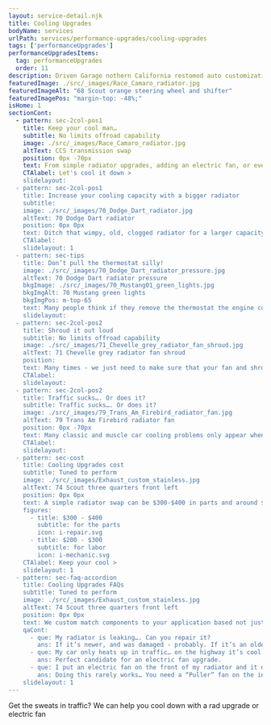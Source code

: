 ```yaml
---
layout: service-detail.njk
title: Cooling Upgrades
bodyName: services
urlPath: services/performance-upgrades/cooling-upgrades
tags: ['performanceUpgrades']
performanceUpgradesItems:
  tag: performanceUpgrades
  order: 11
description: Driven Garage nothern California restomod auto customization and repair shop
featuredImage: ./src/_images/Race_Camaro_radiator.jpg
featuredImageAlt: "68 Scout orange steering wheel and shifter"
featuredImagePos: "margin-top: -48%;"
isHome: 1
sectionCont:
  - pattern: sec-2col-pos1
    title: Keep your cool man…
    subtitle: No limits offroad capability
    image: ./src/_images/Race_Camaro_radiator.jpg
    altText: CCS transmission swap
    position: 0px -70px
    text: From simple radiator upgrades, adding an electric fan, or even attacking the source with an oil or trans cooler we can help keep you from sweating bullets while sitting in traffic on a hot summer day. We start with the basics - making sure the thermostat is working, timing is right and the car is not running lean - then offer the best upgrade for your ride.
    CTAlabel: Let's cool it down >
    slidelayout:
  - pattern: sec-2col-pos1
    title: Increase your cooling capacity with a bigger radiator
    subtitle: 
    image: ./src/_images/70_Dodge_Dart_radiator.jpg
    altText: 70 Dodge Dart radiator
    position: 0px 0px
    text: Ditch that wimpy, old, clogged radiator for a larger capacity aluminum radiator to help keep your engine cool while waiting to get into the car show. We use quality parts from known suppliers and can handle having custom radiators made to handle any cooling need. 
    CTAlabel: 
    slidelayout: 1
  - pattern: sec-tips
    title: Don’t pull the thermostat silly!
    image: ./src/_images/70_Dodge_Dart_radiator_pressure.jpg
    altText: 70 Dodge Dart radiator pressure
    bkgImage: ./src/_images/70_Mustang01_green_lights.jpg
    bkgImgAlt: 70 Mustang green lights
    bkgImgPos: m-top-65
    text: Many people think if they remove the thermostat the engine coolant will circulate faster, and the engine will run cooler. It’s exactly the opposite in most cases. The thermostat modulates the coolant temps, and slows the flow down so that the radiator has time to cool the liquid as it passes by the fins.
    slidelayout:
  - pattern: sec-2col-pos2
    title: Shroud it out loud
    subtitle: No limits offroad capability
    image: ./src/_images/71_Chevelle_grey_radiator_fan_shroud.jpg
    altText: 71 Chevelle grey radiator fan shroud
    position: 
    text: Many times - we just need to make sure that your fan and shroud are working right. The fan shroud needs to be on to direct the air - and the fan needs to be within the shroud to function right. We have even seen electric fans wired wrong - so they don’t work right. Sometimes it can be the simple thing.
    CTAlabel:
    slidelayout:
  - pattern: sec-2col-pos2
    title: Traffic sucks…. Or does it?
    subtitle: Traffic sucks…. Or does it?
    image: ./src/_images/79_Trans_Am_Firebird_radiator_fan.jpg
    altText: 79 Trans Am Firebird radiator fan
    position: 0px -70px
    text: Many classic and muscle car cooling problems only appear when stuck in traffic. It’s the worst… in line to get into the car show for 30 min and your ride overheats. The problem is that in traffic, there is little air moving by the radiator to cool the engine coolant down. Adding an electric fan with a proper controller / shroud usually kills this issue 110%.
    CTAlabel:
    slidelayout:  
  - pattern: sec-cost
    title: Cooling Upgrades cost
    subtitle: Tuned to perform
    image: ./src/_images/Exhaust_custom_stainless.jpg
    altText: 74 Scout three quarters front left
    position: 0px 0px
    text: A simple radiator swap can be $300-$400 in parts and around $200-$300 in labor. Custom work can get into the thousands.
    figures:
      - title: $300 - $400
        subtitle: for the parts
        icon: i-repair.svg
      - title: $200 - $300
        subtitle: for labor
        icon: i-mechanic.svg
    CTAlabel: Keep your cool >
    slidelayout: 1
  - pattern: sec-faq-accordion
    title: Cooling Upgrades FAQs
    subtitle: Tuned to perform
    image: ./src/_images/Exhaust_custom_stainless.jpg
    altText: 74 Scout three quarters front left
    position: 0px 0px
    text: We custom match components to your application based not just on brand name - but your goals for performance and reliability. We don’t cheap out on plumbing and fittings - because who likes to watch their car burn to the ground? We spec in-tank fuel pumps with a return system every time, and have seen the failures not doing this causes. Is it harder or more expensive to do it right? Yes…. But our experience tells us to do it right and pay now, or re-do it later and pay again.
    qaCont:
      - que: My radiator is leaking…. Can you repair it?
        ans: If it’s newer, and was damaged - probably. If it’s an older radiator we’ll likely recommend replacement.
      - que: My car only heats up in traffic… on the highway it’s cool as can be.
        ans: Perfect candidate for an electric fan upgrade.
      - que: I put an electric fan on the front of my radiator and it doesn’t help.
        ans: Doing this rarely works… You need a “Puller” fan on the inside with a sealed shroud to pull the heat through the radiator.
    slidelayout: 1
---
```


Get the sweats in traffic? We can help you cool down with a rad upgrade or electric fan